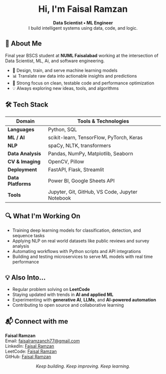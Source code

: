 <h1 align="center">Hi, I'm Faisal Ramzan </h1>

<p align="center">
  <b>Data Scientist • ML Engineer</b><br>
  I build intelligent systems using data, code, and logic.
</p>

## 🧠 About Me

Final year BSCS student at **NUML Faisalabad** working at the intersection of Data Scientist, ML, Ai, and software engineering.

- 🧠 Design, train, and serve machine learning models  
- 📊 Translate raw data into actionable insights and predictions  
- 🧪 Strong focus on clean, testable code and performance optimization  
- 💡 Always exploring new ideas, tools, and algorithms  


## 🛠️ Tech Stack

| Domain             | Tools & Technologies |
|--------------------|----------------------|
| **Languages**       | Python, SQL |
| **ML / AI**         | scikit-learn, TensorFlow, PyTorch, Keras |
| **NLP**             | spaCy, NLTK, transformers |
| **Data Analysis**   | Pandas, NumPy, Matplotlib, Seaborn |
| **CV & Imaging**    | OpenCV, Pillow |
| **Deployment**      | FastAPI, Flask, Streamlit |
| **Data Platforms**  | Power BI, Google Sheets API |
| **Tools**           | Jupyter, Git, GitHub, VS Code, Jupyter Notebook  |



## 🔍 What I'm Working On

- Training deep learning models for classification, detection, and sequence tasks  
- Applying NLP on real world datasets like public reviews and survey analysis  
- Automating workflows with Python scripts and API integrations  
- Building and testing microservices to serve ML models with real time performance  



## 💡 Also Into...

- Regular problem solving on **LeetCode**  
- Staying updated with trends in **AI and applied ML**  
- Experimenting with **generative AI**, **LLMs**, and **AI-powered automation**  
- Contributing to open source and collaborative learning  






## 📬 Connect with me
**Faisal Ramzan**  
 Email: [faisalramzanch77@gmail.com](mailto:faisalramzanch77@gmail.com)  
 LinkedIn: [Faisal Ramzan](https://www.linkedin.com/in/faisalramzan77/)  
 LeetCode: [Faisal Ramzan](https://leetcode.com/u/faisalramzan_77/)  
 GitHub: [Faisal Ramzan](https://github.com/faisalramzan77)


<p align="center"><i>Keep building. Keep improving. Keep learning.</i></p>
